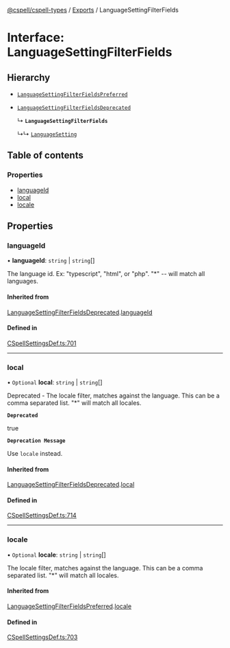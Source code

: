 [@cspell/cspell-types](../README.md) / [Exports](../modules.md) / LanguageSettingFilterFields

# Interface: LanguageSettingFilterFields

## Hierarchy

- [`LanguageSettingFilterFieldsPreferred`](LanguageSettingFilterFieldsPreferred.md)

- [`LanguageSettingFilterFieldsDeprecated`](LanguageSettingFilterFieldsDeprecated.md)

  ↳ **`LanguageSettingFilterFields`**

  ↳↳ [`LanguageSetting`](LanguageSetting.md)

## Table of contents

### Properties

- [languageId](LanguageSettingFilterFields.md#languageid)
- [local](LanguageSettingFilterFields.md#local)
- [locale](LanguageSettingFilterFields.md#locale)

## Properties

### languageId

• **languageId**: `string` \| `string`[]

The language id.  Ex: "typescript", "html", or "php".  "*" -- will match all languages.

#### Inherited from

[LanguageSettingFilterFieldsDeprecated](LanguageSettingFilterFieldsDeprecated.md).[languageId](LanguageSettingFilterFieldsDeprecated.md#languageid)

#### Defined in

[CSpellSettingsDef.ts:701](https://github.com/streetsidesoftware/cspell/blob/aeb24c4/packages/cspell-types/src/CSpellSettingsDef.ts#L701)

___

### local

• `Optional` **local**: `string` \| `string`[]

Deprecated - The locale filter, matches against the language. This can be a comma separated list. "*" will match all locales.

**`Deprecated`**

true

**`Deprecation Message`**

Use `locale` instead.

#### Inherited from

[LanguageSettingFilterFieldsDeprecated](LanguageSettingFilterFieldsDeprecated.md).[local](LanguageSettingFilterFieldsDeprecated.md#local)

#### Defined in

[CSpellSettingsDef.ts:714](https://github.com/streetsidesoftware/cspell/blob/aeb24c4/packages/cspell-types/src/CSpellSettingsDef.ts#L714)

___

### locale

• `Optional` **locale**: `string` \| `string`[]

The locale filter, matches against the language. This can be a comma separated list. "*" will match all locales.

#### Inherited from

[LanguageSettingFilterFieldsPreferred](LanguageSettingFilterFieldsPreferred.md).[locale](LanguageSettingFilterFieldsPreferred.md#locale)

#### Defined in

[CSpellSettingsDef.ts:703](https://github.com/streetsidesoftware/cspell/blob/aeb24c4/packages/cspell-types/src/CSpellSettingsDef.ts#L703)
